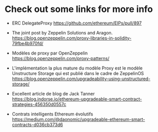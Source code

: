 # Check out some links for more info

- ERC DelegateProxy
  https://github.com/ethereum/EIPs/pull/897

- The joint post by Zeppelin Solutions and Aragon.
  https://blog.openzeppelin.com/proxy-libraries-in-solidity-79fbe4b970fd/

- Modèles de proxy par OpenZeppelin
  https://blog.openzeppelin.com/proxy-patterns/

- L'implémentation la plus mature du modèle Proxy est le modèle Unstructure Storage qui est publié dans le cadre de ZeppelinOS
  https://blog.openzeppelin.com/upgradeability-using-unstructured-storage/

- Excellent article de blog de Jack Tanner
  https://blog.indorse.io/ethereum-upgradeable-smart-contract-strategies-456350d0557c

- Contrats intelligents Ethereum évolutifs
  https://medium.com/@daonomic/upgradeable-ethereum-smart-contracts-d036cb373d6
